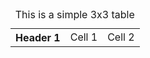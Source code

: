 <!DOCTYPE html>
<html>
    
  <TABLE>
<CAPTION>This is a simple 3x3 table</CAPTION>
<TR id="row1">
   <TH>Header 1  <TD>Cell 1  <TD>Cell 2
  </body>
  </html>

